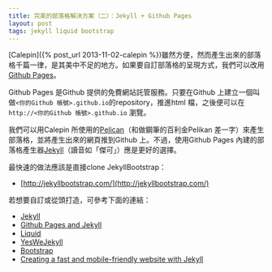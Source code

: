 ```yaml
---
title: 完美的部落格解決方案（二）：Jekyll + Github Pages
layout: post
tags: jekyll liquid bootstrap
---
```


<!-- problems of calepin-->

[Calepin]({% post_url 2013-11-02-calepin %})雖然方便，然而產生出來的部落格千篇一律，是其美中不足的地方。如果要自訂部落格的呈現方式，我們可以改用[Github Pages](http://pages.github.com)。

Github Pages 是Github 提供的免費網站託管服務。只要在Github 上建立一個叫做`<你的Github 帳號>.github.io`的repository，推進html 檔，之後便可以在`http://<你的Github 帳號>.github.io` 瀏覽。

我們可以用Calepin 所使用的[Pelican](http://pelican.readthedocs.org/en/3.3.0/)（和做鋼筆的百利金Pelikan 差一字）來產生部落格，並將產生出來的網頁推到Github 上。不過，使用Github Pages 內建的部落格產生器[Jekyll](http://jekyllrb.com)（讀音如「傑可」）應是更好的選擇。

最快速的做法應該是直接clone JekyllBootstrap：

- [http://jekyllbootstrap.com/](http://jekyllbootstrap.com/)

若想要自訂或從頭打造，可參考下面的連結：

- [Jekyll](http://jekyllrb.com/docs/home/)
- [Github Pages and Jekyll](https://help.github.com/articles/using-jekyll-with-pages)
- [Liquid](https://github.com/Shopify/liquid/wiki/Liquid-for-Designers)
- [YesWeJekyll](http://yeswejekyll.com)
- [Bootstrap](http://getbootstrap.com)
- [Creating a fast and mobile-friendly website with Jekyll](http://nicolashery.com/fast-mobile-friendly-website-with-jekyll/)
